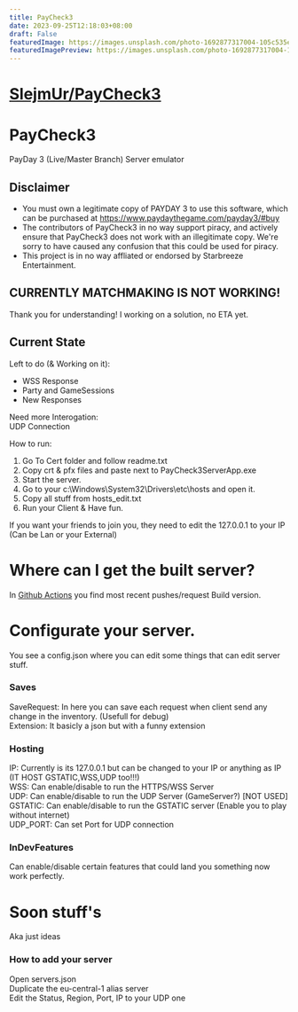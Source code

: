 ```yaml
---
title: PayCheck3
date: 2023-09-25T12:18:03+08:00
draft: False
featuredImage: https://images.unsplash.com/photo-1692877317004-105c535ed711?ixid=M3w0NjAwMjJ8MHwxfHJhbmRvbXx8fHx8fHx8fDE2OTU2MTUyOTl8&ixlib=rb-4.0.3
featuredImagePreview: https://images.unsplash.com/photo-1692877317004-105c535ed711?ixid=M3w0NjAwMjJ8MHwxfHJhbmRvbXx8fHx8fHx8fDE2OTU2MTUyOTl8&ixlib=rb-4.0.3
---
```


# [SlejmUr/PayCheck3](https://github.com/SlejmUr/PayCheck3)

# PayCheck3
PayDay 3 (Live/Master Branch) Server emulator

## Disclaimer
 - You must own a legitimate copy of PAYDAY 3 to use this software, which can be purchased
at https://www.paydaythegame.com/payday3/#buy
 - The contributors of PayCheck3 in no way support piracy, and actively ensure that PayCheck3
does not work with an illegitimate copy. We're sorry to have caused any confusion that
this could be used for piracy.
 - This project is in no way affliated or endorsed by Starbreeze Entertainment.

## CURRENTLY MATCHMAKING IS NOT WORKING!
Thank you for understanding! I working on a solution, no ETA yet.

## Current State
Left to do (& Working on it):
- WSS Response
- Party and GameSessions
- New Responses

Need more Interogation:\
UDP Connection

How to run:
1. Go To Cert folder and follow readme.txt
2. Copy crt & pfx files and paste next to PayCheck3ServerApp.exe
3. Start the server.
4. Go to your c:\Windows\System32\Drivers\etc\hosts and open it.
5. Copy all stuff from hosts_edit.txt
6. Run your Client & Have fun.

If you want your friends to join you, they need to edit the 127.0.0.1 to your IP (Can be Lan or your External)

# Where can I get the built server?
In [Github Actions](https://github.com/SlejmUr/PayCheck3/actions) you find most recent pushes/request Build version.

# Configurate your server.
You see a config.json where you can edit some things that can edit server stuff.

### Saves
SaveRequest: In here you can save each request when client send any change in the inventory. (Usefull for debug)\
Extension: It basicly a json but with a funny extension

### Hosting
IP: Currently is its 127.0.0.1 but can be changed to your IP or anything as IP (IT HOST GSTATIC,WSS,UDP too!!!)\
WSS: Can enable/disable to run the HTTPS/WSS Server\
UDP: Can enable/disable to run the UDP Server (GameServer?) [NOT USED]\
GSTATIC: Can enable/disable to run the GSTATIC server (Enable you to play without internet)\
UDP_PORT: Can set Port for UDP connection

### InDevFeatures
Can enable/disable certain features that could land you something now work perfectly.

# Soon stuff's
Aka just ideas

### How to add your server
Open servers.json\
Duplicate the eu-central-1 alias server\
Edit the Status, Region, Port, IP to your UDP one
